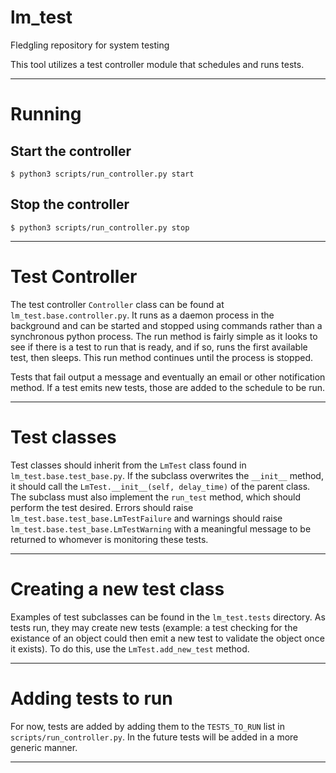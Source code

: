 # lm_test
Fledgling repository for system testing

This tool utilizes a test controller module that schedules and runs tests.

----

# Running

## Start the controller
```$ python3 scripts/run_controller.py start```

## Stop the controller
```$ python3 scripts/run_controller.py stop```

----

# Test Controller

The test controller ```Controller``` class can be found at ```lm_test.base.controller.py```.
It runs as a daemon process in the background and can be started and stopped using commands
rather than a synchronous python process.  The run method is fairly simple as it looks to
see if there is a test to run that is ready, and if so, runs the first available test, then
sleeps.  This run method continues until the process is stopped. 

Tests that fail output a message and eventually an email or other notification method.  If
a test emits new tests, those are added to the schedule to be run.

----

# Test classes

Test classes should inherit from the ```LmTest``` class found in ```lm_test.base.test_base.py```.
If the subclass overwrites the ```__init__``` method, it should call the
```LmTest.__init__(self, delay_time)``` of the parent class.  The subclass must also implement
the ```run_test``` method, which should perform the test desired.  Errors should raise
```lm_test.base.test_base.LmTestFailure``` and warnings should raise
```lm_test.base.test_base.LmTestWarning``` with a meaningful message to be returned to
whomever is monitoring these tests.

----

# Creating a new test class

Examples of test subclasses can be found in the ```lm_test.tests``` directory.  As tests run,
they may create new tests (example: a test checking for the existance of an object could then
emit a new test to validate the object once it exists).  To do this, use the
```LmTest.add_new_test``` method.

----

# Adding tests to run

For now, tests are added by adding them to the ```TESTS_TO_RUN``` list in
```scripts/run_controller.py```.  In the future tests will be added in a more generic manner.

----
